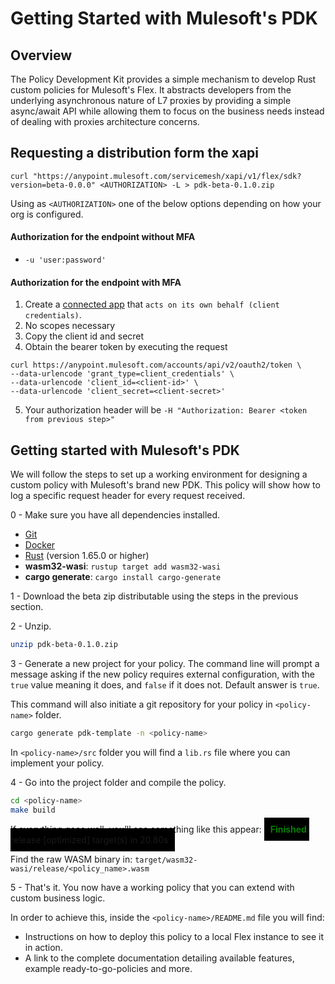 # Getting Started with Mulesoft's PDK
## Overview
The Policy Development Kit provides a simple mechanism to develop Rust custom policies for Mulesoft's Flex.
It abstracts developers from the underlying asynchronous nature of L7 proxies by providing a simple async/await API while allowing them to focus on the business needs instead of dealing with proxies architecture concerns.

## Requesting a distribution form the xapi
```
curl "https://anypoint.mulesoft.com/servicemesh/xapi/v1/flex/sdk?version=beta-0.0.0" <AUTHORIZATION> -L > pdk-beta-0.1.0.zip
```
Using as `<AUTHORIZATION>` one of the below options depending on how your org is configured.
#### Authorization for the endpoint without MFA
- `-u 'user:password'`  

#### Authorization for the endpoint with MFA
1. Create a [connected app](https://anypoint.mulesoft.com/accounts/connectedApps) that `acts on its own behalf (client credentials)`.
2. No scopes necessary
3. Copy the client id and secret
4. Obtain the bearer token by executing the request
```
curl https://anypoint.mulesoft.com/accounts/api/v2/oauth2/token \
--data-urlencode 'grant_type=client_credentials' \
--data-urlencode 'client_id=<client-id>' \
--data-urlencode 'client_secret=<client-secret>'
```
5. Your authorization header will be
   `-H "Authorization: Bearer <token from previous step>"`


## Getting started with Mulesoft's PDK
We will follow the steps to set up a working environment for designing a custom policy with Mulesoft's brand new PDK.
This policy will show how to log a specific request header for every request received.

0 - Make sure you have all dependencies installed.
- [Git](https://git-scm.com/book/en/v2/Getting-Started-Installing-Git)
- [Docker](https://docs.docker.com/engine/install/)
- [Rust](https://www.rust-lang.org/tools/install) (version 1.65.0 or higher)
- **wasm32-wasi**: `rustup target add wasm32-wasi`
- **cargo generate**: `cargo install cargo-generate`

1 - Download the beta zip distributable using the steps in the previous section.

2 - Unzip.
```bash
unzip pdk-beta-0.1.0.zip
```

3 - Generate a new project for your policy. The command line will prompt a message asking if the new policy requires external configuration, with the `true` value meaning it does, and `false` if it does not. Default answer is `true`.

This command will also initiate a git repository for your policy in ```<policy-name>``` folder.

```bash
cargo generate pdk-template -n <policy-name>
```

In ```<policy-name>/src``` folder you will find a ```lib.rs``` file where you can implement your policy.

4 - Go into the project folder and compile the policy.
```bash
cd <policy-name>
make build
```
If everything goes well, you’ll see something like this appear:
<span style="padding:10px; background-color:black;"><span style="color:green;">**Finished**</span>. release [optimized] target(s) in 20.80s</span>

Find the raw WASM binary in: `target/wasm32-wasi/release/<policy_name>.wasm`

5 - That's it. You now have a working policy that you can extend with custom business logic. 

In order to achieve this, inside the `<policy-name>/README.md` file you will find: 
- Instructions on how to deploy this policy to a local Flex instance to see it in action.
- A link to the complete documentation detailing available features, example ready-to-go-policies and more.
